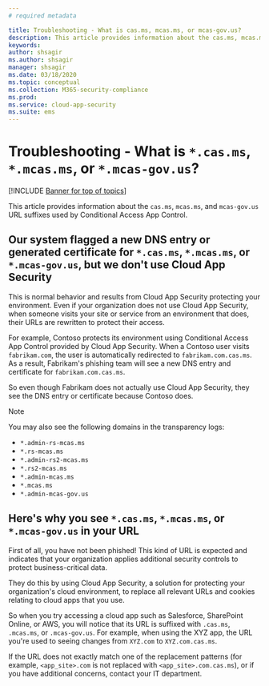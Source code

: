 ```yaml
---
# required metadata

title: Troubleshooting - What is cas.ms, mcas.ms, or mcas-gov.us?
description: This article provides information about the cas.ms, mcas.ms, or mcas-gov.us URL suffix used by Conditional Access App Control.
keywords:
author: shsagir
ms.author: shsagir
manager: shsagir
ms.date: 03/18/2020
ms.topic: conceptual
ms.collection: M365-security-compliance
ms.prod:
ms.service: cloud-app-security
ms.suite: ems
---
```

# Troubleshooting - What is `*.cas.ms`, `*.mcas.ms`, or `*.mcas-gov.us`?

[!INCLUDE [Banner for top of topics](includes/banner.md)]

This article provides information about the `cas.ms`, `mcas.ms`, and `mcas-gov.us` URL suffixes used by Conditional Access App Control.

## Our system flagged a new DNS entry or generated certificate for `*.cas.ms`, `*.mcas.ms`, or `*.mcas-gov.us`, but we don't use Cloud App Security

This is normal behavior and results from Cloud App Security protecting your environment. Even if your organization does not use Cloud App Security, when someone visits your site or service from an environment that does, their URLs are rewritten to protect their access.

For example, Contoso protects its environment using Conditional Access App Control provided by Cloud App Security. When a Contoso user visits `fabrikam.com`, the user is automatically redirected to `fabrikam.com.cas.ms`. As a result, Fabrikam's phishing team will see a new DNS entry and certificate for `fabrikam.com.cas.ms`.

So even though Fabrikam does not actually use Cloud App Security, they see the DNS entry or certificate because Contoso does.

> [!NOTE]
> You may also see the following domains in the transparency logs:
>
> - `*.admin-rs-mcas.ms`
> - `*.rs-mcas.ms`
> - `*.admin-rs2-mcas.ms`
> - `*.rs2-mcas.ms`
> - `*.admin-mcas.ms`
> - `*.mcas.ms`
> - `*.admin-mcas-gov.us`

## Here's why you see `*.cas.ms`, `*.mcas.ms`, or `*.mcas-gov.us` in your URL

First of all, you have not been phished! This kind of URL is expected and indicates that your organization applies additional security controls to protect business-critical data.

They do this by using Cloud App Security, a solution for protecting your organization's cloud environment, to replace all relevant URLs and cookies relating to cloud apps that you use.

So when you try accessing a cloud app such as Salesforce, SharePoint Online, or AWS, you will notice that its URL is suffixed with `.cas.ms`, `.mcas.ms`, or `.mcas-gov.us`. For example, when using the XYZ app, the URL you're used to seeing changes from `XYZ.com` to `XYZ.com.cas.ms`.

If the URL does not exactly match one of the replacement patterns (for example, `<app_site>.com` is not replaced with `<app_site>.com.cas.ms`), or if you have additional concerns, contact your IT department.
